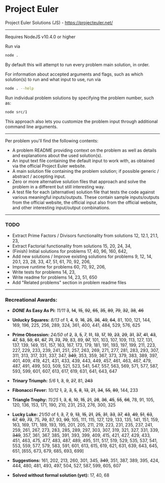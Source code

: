 # Project Euler
Project Euler Solutions (JS) - https://projecteuler.net/

---

Requires NodeJS v10.4.0 or higher

Run via
```bash
node .
```
By default this will attempt to run every problem main solution, in order.

For information about accepted arguments and flags, such as which solution(s) to run and what input to use, run via
```bash
node . --help
```

Run individual problem solutions by specifying the problem number, such as:
```bash
node src/1
```
This approach also lets you customize the problem input through additional command line arguments.

---

Per problem you'll find the following contents:
- A problem README providing context on the problem as well as details and explanations about the used solution(s).
- An input text file containing the default input to work with, as obtained via the official Project Euler website.
- A main solution file containing the problem solution; if possible generic / abstract / accepting input.
- Zero or more alternative solution files that approach and solve the problem in a different but still interesting way.
- A test file for each (alternative) solution file that tests the code against various meaningful inputs/outputs.
  These contain sample inputs/outputs from the official website, the official input also from the official website, and other interesting input/output combinations.

---

### TODO
- Extract Prime Factors / Divisors functionality from solutions 12, 12.1, 21.1, 23, 
- Extract Factorial functionality from solutions 15, 20, 24, 34, 
- (Finish) Initial solutions for problems 17, 40, 96, 160, 642, 
- Add new solutions / Improve existing solutions for problems 9, 12, 14, 20.1, 23, 28, 33, 47, 51, 61, 70, 92, 206, 
- Improve runtime for problems 60, 70, 92, 206, 
- Write tests for problems 14, 23, 
- Write readme for problems 14, 23, 51, 650
- Add "Related problems" section in problem readme files

---

### Recreational Awards:
- ***DONE* As Easy As Pi:** *11/11* ~~3~~, ~~14~~, ~~15~~, ~~92~~, ~~65~~, ~~35~~, ~~89~~, ~~79~~, ~~32~~, ~~38~~, ~~46~~
- **Unlucky Squares:** *8/13* of ~~1~~, ~~4~~, ~~9~~, ~~16~~, ~~25~~, ~~36~~, ~~49~~, ~~64~~, 81, 100, 121, 144, 169, 196, 225, 256, 289, 324, 361, 400, 441, 484, 529, 576, 625
- **Prime Obsession:** *24/50* of ~~2~~, ~~3~~, ~~5~~, ~~7~~, ~~11~~, ~~13~~, ~~17~~, ~~19~~, ~~23~~, ~~29~~, ~~31~~, ~~37~~, ~~41~~, ~~43~~, ~~47~~, ~~53~~, ~~59~~, ~~61~~, ~~67~~, ~~71~~, ~~73~~, ~~79~~, 83, 89, ~~97~~, 101, 103, 107, 109, 113, 127, 131, 137, 139, 149, 151, 157, 163, 167, 173, 179, 181, 191, 193, 197, 199, 211, 223, 227, 229, 233, 239, 241, 251, 257, 263, 269, 271, 277, 281, 283, 293, 307, 311, 313, 317, 331, 337, 347, ~~349~~, 353, 359, 367, 373, 379, 383, 389, 397, 401, 409, 419, 421, 431, 433, 439, 443, 449, 457, 461, 463, 467, 479, 487, 491, 499, 503, 509, 521, 523, 541, 547, 557, 563, 569, 571, 577, 587, 593, 599, 601, 607, 613, 617, 619, 631, 641, 643, 647
- **Trinary Triumph:** *5/6* ~~1~~, ~~3~~, ~~9~~, ~~27~~, 81, ~~243~~
- **Fibonacci Fever:** *10/12* ~~1~~, ~~2~~, ~~3~~, ~~5~~, ~~8~~, ~~13~~, ~~21~~, ~~34~~, ~~55~~, ~~89~~, 144, 233
- **Triangle Trophy:** *11/25* ~~1~~, ~~3~~, ~~6~~, ~~10~~, ~~15~~, ~~21~~, ~~28~~, ~~36~~, ~~45~~, ~~55~~, ~~66~~, 78, 91, 105, 120, 136, 153, 171, 190, 210, 231, 253, 276, 300, 325
- **Lucky Luke:** *21/50* of ~~1~~, ~~3~~, ~~7~~, ~~9~~, ~~13~~, ~~15~~, ~~21~~, ~~25~~, ~~31~~, ~~33~~, ~~37~~, ~~43~~, ~~49~~, ~~51~~, ~~63~~, ~~67~~, ~~69~~, ~~73~~, 75, ~~79~~, 87, 93, ~~99~~, 105, 111, 115, 127, 129, 133, 135, 141, 151, 159, 163, 169, 171, 189, 193, 195, 201, 205, 211, 219, 223, 231, 235, 237, 241, 259, 261, 267, 273, 283, 285, 289, 297, 303, 307, 319, 321, 327, 331, 339, ~~349~~, 357, 361, 367, 385, 391, 393, 399, 409, 415, 421, 427, 429, 433, 451, 463, 475, 477, 483, 487, 489, 495, 511, 517, 519, 529, 535, 537, 541, 553, 559, 577, 579, 583, 591, 601, 613, 615, 619, 621, 631, 639, 643, 645, 651, [655, 673, 679, 685, 693, 699]

- **Suggestions:** 161, 202, 213, 260, 301, 345, ~~349~~, 351, 387, 389, 395, 424, 444, 480, 481, 493, 497, 504, 527, 587, 599, 605, 607

- **Solved without formal solution (yet):** 17, 40, 68
